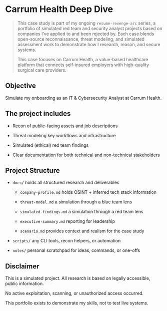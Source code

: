 # Carrum Health Deep Dive

> This case study is part of my ongoing `resume-revenge-arc` series, a portfolio of simulated red team and security analyst projects based on companies I’ve applied to and been rejected by. Each case blends open-source reconnaissance, threat modeling, and simulated assessment work to demonstrate how I research, reason, and secure systems. 
>
> This case focuses on Carrum Health, a value-based healthcare platform that connects self-insured employers with high-quality surgical care providers.

## Objective

Simulate my onboarding as an IT & Cybersecurity Analyst at Carrum Health.

## The project includes

- Recon of public-facing assets and job descriptions

- Threat modeling key workflows and infrastructure

- Simulated (ethical) red team findings

- Clear documentation for both technical and non-technical stakeholders

## Project Structure

- `docs/` holds all structured research and deliverables

  - `company-profile.md` holds OSINT + inferred tech stack information

  - `threat-model.md` a simulation through a blue team lens

  - `simulated-findings.md` a simulation through a red team lens

  - `executive-summary.md` reporting for leadership

  - `scenario.md` provides context and realism for the case study

- `scripts/` any CLI tools, recon helpers, or automation

- `notes/` personal scratchpad for ideas, commands, or one-offs

## Disclaimer

This is a simulated project. All research is based on legally accessible, public information.

No active exploitation, scanning, or unauthorized access occurred.

This portfolio exists to demonstrate my skills, not to test live systems.
